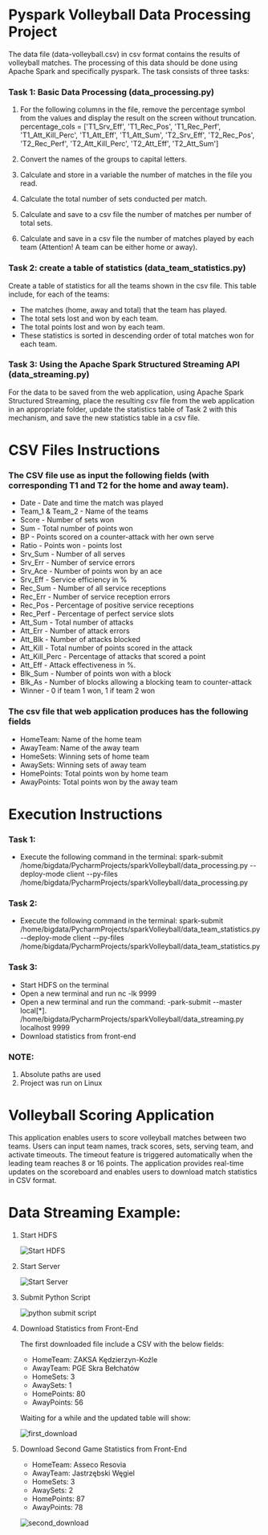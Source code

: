 # Pyspark Volleyball Data Processing Project
The data file (data-volleyball.csv) in csv format contains the results of volleyball matches. The processing of this data should be done using Apache Spark and specifically pyspark. The task consists of three tasks:

### Task 1: Basic Data Processing (data_processing.py)

1. For the following columns in the file, remove the percentage symbol from the values and display the result on the screen without truncation.
percentage_cols = ['T1_Srv_Eff', 'T1_Rec_Pos', 'T1_Rec_Perf', 'T1_Att_Kill_Perc', 'T1_Att_Eff', 'T1_Att_Sum', 'T2_Srv_Eff', 'T2_Rec_Pos', 'T2_Rec_Perf', 'T2_Att_Kill_Perc', 'T2_Att_Eff', 'T2_Att_Sum']

2. Convert the names of the groups to capital letters.

3. Calculate and store in a variable the number of matches in the file you read.

4. Calculate the total number of sets conducted per match.

5. Calculate and save to a csv file the number of matches per number of total sets.

6. Calculate and save in a csv file the number of matches played by each team (Attention! A team can be either home or away).


### Task 2: create a table of statistics (data_team_statistics.py)

Create a table of statistics for all the teams shown in the csv file. This table include, for each of the teams:

- The matches (home, away and total) that the team has played.
- The total sets lost and won by each team.
- The total points lost and won by each team.
- These statistics is sorted in descending order of total matches won for each team.

### Task 3: Using the Apache Spark Structured Streaming API (data_streaming.py)

For the data to be saved from the web application, using Apache Spark Structured Streaming, place the resulting csv file from the web application in an appropriate folder, update the statistics table of Task 2 with this mechanism, and save the new statistics table in a csv file.

# CSV Files Instructions
### The CSV file use as input the following fields (with corresponding T1 and T2 for the home and away team).
- Date - Date and time the match was played
- Team_1 & Team_2 - Name of the teams
- Score - Number of sets won
- Sum - Total number of points won
- BP - Points scored on a counter-attack with her own serve
- Ratio - Points won - points lost
- Srv_Sum - Number of all serves
- Srv_Err - Number of service errors
- Srv_Ace - Number of points won by an ace
- Srv_Eff - Service efficiency in %
- Rec_Sum - Number of all service receptions
- Rec_Err - Number of service reception errors
- Rec_Pos - Percentage of positive service receptions
- Rec_Perf - Percentage of perfect service slots
- Att_Sum - Total number of attacks
- Att_Err - Number of attack errors
- Att_Blk - Number of attacks blocked
- Att_Kill - Total number of points scored in the attack
- Att_Kill_Perc - Percentage of attacks that scored a point
- Att_Eff - Attack effectiveness in %.
- Blk_Sum - Number of points won with a block
- Blk_As - Number of blocks allowing a blocking team to counter-attack
- Winner - 0 if team 1 won, 1 if team 2 won

### The csv file that web application produces has the following fields
- HomeTeam: Name of the home team
- AwayTeam: Name of the away team
- HomeSets: Winning sets of home team
- AwaySets: Winning sets of away team
- HomePoints: Total points won by home team
- AwayPoints: Total points won by the away team

# Execution Instructions

### Task 1:
- Execute the following command in the terminal:
spark-submit
/home/bigdata/PycharmProjects/sparkVolleyball/data_processing.py
--deploy-mode client --py-files
/home/bigdata/PycharmProjects/sparkVolleyball/data_processing.py
### Task 2:
- Execute the following command in the terminal:
spark-submit
/home/bigdata/PycharmProjects/sparkVolleyball/data_team_statistics.py
--deploy-mode client --py-files
/home/bigdata/PycharmProjects/sparkVolleyball/data_team_statistics.py
### Task 3:
- Start HDFS on the terminal
- Open a new terminal and run nc -lk 9999
- Open a new terminal and run the command:
-park-submit --master local[*].
/home/bigdata/PycharmProjects/sparkVolleyball/data_streaming.py
localhost 9999
- Download statistics from front-end

### **NOTE**: 
1. Absolute paths are used
2. Project was run on Linux

# Volleyball Scoring Application

This application enables users to score volleyball matches between two teams. Users can input team names, track scores, sets, serving team, and activate timeouts. The timeout feature is triggered automatically when the leading team reaches 8 or 16 points. The application provides real-time updates on the scoreboard and enables users to download match statistics in CSV format.


# Data Streaming Example:

1. Start HDFS
   
   ![Start HDFS](images/step_1.jpg)
2. Start Server
   
   ![Start Server](images/step_2.jpg)
3. Submit Python Script
   
   ![python submit script](images/step_3.jpg)
4. Download Statistics from Front-End
   
   The first downloaded file include a CSV with the below fields:
   - HomeTeam: ZAKSA Kędzierzyn-Koźle
   - AwayTeam: PGE Skra Bełchatów
   - HomeSets: 3
   - AwaySets: 1
   - HomePoints: 80
   - AwayPoints: 56
     
   Waiting for a while and the updated table will show:
   
   ![first_download](images/step_4.jpg)
5. Download Second Game Statistics from Front-End
    
   - HomeTeam: Asseco Resovia
   - AwayTeam: Jastrzębski Węgiel
   - HomeSets: 3
   - AwaySets: 2
   - HomePoints: 87
   - AwayPoints: 78
     
   ![second_download](images/step_5.jpg)
